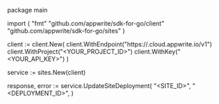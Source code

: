 package main

import (
    "fmt"
    "github.com/appwrite/sdk-for-go/client"
    "github.com/appwrite/sdk-for-go/sites"
)

client := client.New(
    client.WithEndpoint("https://<REGION>.cloud.appwrite.io/v1")
    client.WithProject("<YOUR_PROJECT_ID>")
    client.WithKey("<YOUR_API_KEY>")
)

service := sites.New(client)

response, error := service.UpdateSiteDeployment(
    "<SITE_ID>",
    "<DEPLOYMENT_ID>",
)
